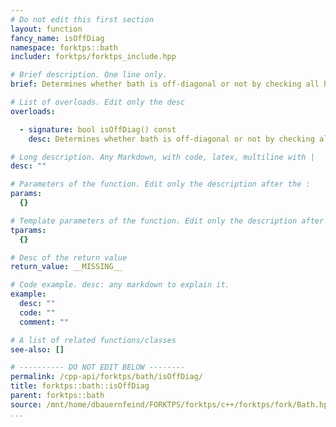 ```yaml
---
# Do not edit this first section
layout: function
fancy_name: isOffDiag
namespace: forktps::bath
includer: forktps/forktps_include.hpp

# Brief description. One line only.
brief: Determines whether bath is off-diagonal or not by checking all hopping amplitudes.

# List of overloads. Edit only the desc
overloads:

  - signature: bool isOffDiag() const
    desc: Determines whether bath is off-diagonal or not by checking all hopping amplitudes.

# Long description. Any Markdown, with code, latex, multiline with |
desc: ""

# Parameters of the function. Edit only the description after the :
params:
  {}

# Template parameters of the function. Edit only the description after the :
tparams:
  {}

# Desc of the return value
return_value: __MISSING__

# Code example. desc: any markdown to explain it.
example:
  desc: ""
  code: ""
  comment: ""

# A list of related functions/classes
see-also: []

# ---------- DO NOT EDIT BELOW --------
permalink: /cpp-api/forktps/bath/isOffDiag/
title: forktps::bath::isOffDiag
parent: forktps::bath
source: /mnt/home/dbauernfeind/FORKTPS/forktps/c++/forktps/fork/Bath.hpp
...
```


